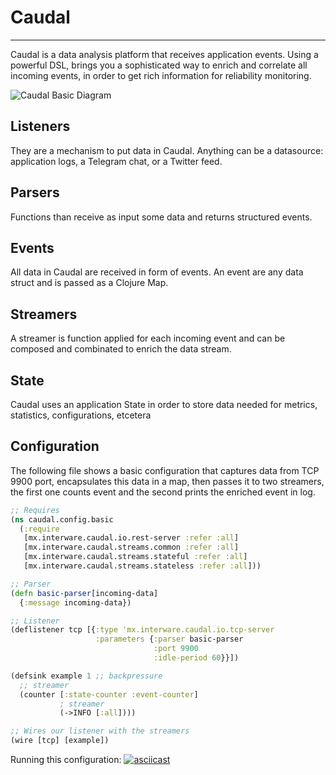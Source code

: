# Caudal
---

Caudal is a data analysis platform that receives application events. Using a powerful DSL, brings you a sophisticated way to enrich and correlate all incoming events, in order to get rich information for reliability monitoring.

![Caudal Basic Diagram](https://fgerard.github.io/caudal.docs/docs/diagram-basic.svg)

## Listeners
They are a mechanism to put data in Caudal. Anything can be a datasource: application logs, a Telegram chat, or a Twitter feed.
## Parsers
Functions than receive as input some data and returns structured events. 

## Events
All data in Caudal are received in form of events. An event are any data struct and is passed as a Clojure Map.

## Streamers
A streamer is function applied  for each incoming event and can be composed and combinated to enrich the data stream.

## State
Caudal uses an application State in order to store data needed for metrics, statistics, configurations, etcetera

## Configuration
The following file shows a basic configuration that captures data from TCP 9900 port, encapsulates this data in a map, then passes it to two streamers, the first one counts event and the second prints the enriched event in log.

```clojure config/basic-config.clj
;; Requires
(ns caudal.config.basic
  (:require
   [mx.interware.caudal.io.rest-server :refer :all]
   [mx.interware.caudal.streams.common :refer :all]
   [mx.interware.caudal.streams.stateful :refer :all]
   [mx.interware.caudal.streams.stateless :refer :all]))

;; Parser
(defn basic-parser[incoming-data]
  {:message incoming-data})

;; Listener
(deflistener tcp [{:type 'mx.interware.caudal.io.tcp-server
                   :parameters {:parser basic-parser
                                :port 9900
                                :idle-period 60}}])

(defsink example 1 ;; backpressure
  ;; streamer
  (counter [:state-counter :event-counter]
           ; streamer
           (->INFO [:all])))

;; Wires our listener with the streamers
(wire [tcp] [example])
```

Running this configuration:
[![asciicast](https://asciinema.org/a/205955.png)](https://asciinema.org/a/205955)


